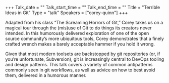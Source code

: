 +++
Talk_date = ""
Talk_start_time = ""
Talk_end_time = ""
Title = "Terrible Ideas in Git"
Type = "talk"
Speakers = ["corey-quinn"]
+++

Adapted from his class “The Screaming Horrors of Git,” Corey takes us on a magical tour through the (mis)use of Git to do things its creators never intended. In this humorously delivered exploration of one of the open source community’s more ubiquitous tools, Corey demonstrates that a finely crafted wrench makes a barely acceptable hammer if you hold it wrong.

Given that most modern toolsets are backstopped by git repositories (or, if you’re unfortunate, Subversion), git is increasingly central to DevOps tooling and design patterns. This talk covers a variety of common antipatterns commonly seen in git workflows, as well as advice on how to best avoid them, delivered in a humorous manner.

